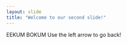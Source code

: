 ```yaml
---
layout: slide
title: "Welcome to our second slide!"
---
```

EEKUM BOKUM
Use the left arrow to go back!

